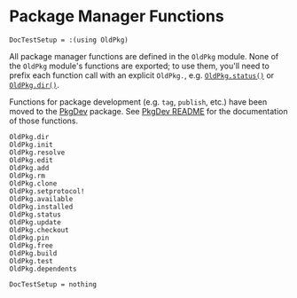 # Package Manager Functions

```@meta
DocTestSetup = :(using OldPkg)
```

All package manager functions are defined in the `OldPkg` module. None of the `OldPkg` module's functions
are exported; to use them, you'll need to prefix each function call with an explicit `OldPkg.`, e.g.
[`OldPkg.status()`](@ref) or [`OldPkg.dir()`](@ref).

Functions for package development (e.g. `tag`, `publish`, etc.) have been moved to the [PkgDev](https://github.com/JuliaLang/PkgDev.jl)
package. See [PkgDev README](https://github.com/JuliaLang/PkgDev.jl/blob/master/README.md) for
the documentation of those functions.

```@docs
OldPkg.dir
OldPkg.init
OldPkg.resolve
OldPkg.edit
OldPkg.add
OldPkg.rm
OldPkg.clone
OldPkg.setprotocol!
OldPkg.available
OldPkg.installed
OldPkg.status
OldPkg.update
OldPkg.checkout
OldPkg.pin
OldPkg.free
OldPkg.build
OldPkg.test
OldPkg.dependents
```

```@meta
DocTestSetup = nothing
```
